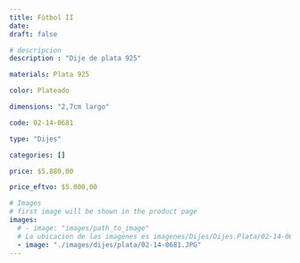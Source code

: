 ```yaml
---
title: Fútbol II
date: 
draft: false

# descripcion
description : "Dije de plata 925"

materials: Plata 925

color: Plateado

dimensions: "2,7cm largo"

code: 02-14-0681

type: "Dijes"

categories: []

price: $5.880,00

price_eftvo: $5.000,00

# Images
# first image will be shown in the product page
images:
  # - image: "images/path_to_image"
  # La ubicacion de las imagenes es imagenes/Dijes/Dijes.Plata/02-14-0681-futbol-ii
  - image: "./images/dijes/plata/02-14-0681.JPG"
---
```

